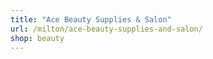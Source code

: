 ```yaml
---
title: "Ace Beauty Supplies & Salon"
url: /milton/ace-beauty-supplies-and-salon/
shop: beauty
---
```

